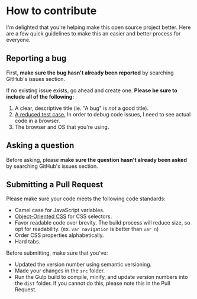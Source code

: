 # How to contribute

I'm delighted that you're helping make this open source project better. Here are a few quick guidelines to make this an easier and better process for everyone.

## Reporting a bug

First, **make sure the bug hasn't already been reported** by searching GitHub's issues section.

If no existing issue exists, go ahead and create one. **Please be sure to include all of the following:**

1. A clear, descriptive title (ie. "A bug" is *not* a good title).
2. [A reduced test case.](https://css-tricks.com/reduced-test-cases/) In order to debug code issues, I need to see actual code in a browser.
3. The browser and OS that you're using.

## Asking a question

Before asking, please **make sure the question hasn't already been asked** by searching GitHub's issues section.

## Submitting a Pull Request

Please make sure your code meets the following code standards:

- Camel case for JavaScript variables.
- [Object-Oriented CSS](http://www.slideshare.net/stubbornella/object-oriented-css) for CSS selectors.
- Favor readable code over brevity. The build process will reduce size, so opt for readability. (ex. `var navigation` is better than `var n`)
- Order CSS properties alphabetically.
- Hard tabs.

Before submitting, make sure that you've:

- Updated the version number using semantic versioning.
- Made your changes in the `src` folder.
- Run the Gulp build to compile, minify, and update version numbers into the `dist` folder. If you cannot do this, please note this in the Pull Request.